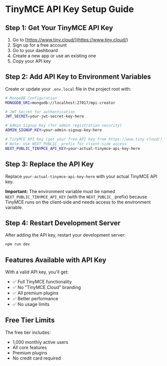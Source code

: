 # TinyMCE API Key Setup Guide

## Step 1: Get Your TinyMCE API Key

1. Go to [https://www.tiny.cloud/](https://www.tiny.cloud/)
2. Sign up for a free account
3. Go to your dashboard
4. Create a new app or use an existing one
5. Copy your API key

## Step 2: Add API Key to Environment Variables

Create or update your `.env.local` file in the project root with:

```bash
# MongoDB Configuration
MONGODB_URI=mongodb://localhost:27017/mpi-creator

# JWT Secret for authentication
JWT_SECRET=your-jwt-secret-key-here

# Admin Signup Key (for admin registration security)
ADMIN_SIGNUP_KEY=your-admin-signup-key-here

# TinyMCE API Key (get your free API key from https://www.tiny.cloud/)
# Note: Use NEXT_PUBLIC_ prefix for client-side access
NEXT_PUBLIC_TINYMCE_API_KEY=your-actual-tinymce-api-key-here
```

## Step 3: Replace the API Key

Replace `your-actual-tinymce-api-key-here` with your actual TinyMCE API key.

**Important:** The environment variable must be named `NEXT_PUBLIC_TINYMCE_API_KEY` (with the `NEXT_PUBLIC_` prefix) because TinyMCE runs on the client-side and needs access to the environment variable.

## Step 4: Restart Development Server

After adding the API key, restart your development server:

```bash
npm run dev
```

## Features Available with API Key

With a valid API key, you'll get:
- ✅ Full TinyMCE functionality
- ✅ No "TinyMCE Cloud" branding
- ✅ All premium plugins
- ✅ Better performance
- ✅ No usage limits

## Free Tier Limits

The free tier includes:
- 1,000 monthly active users
- All core features
- Premium plugins
- No credit card required
